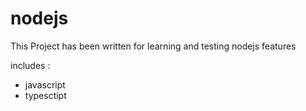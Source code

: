 # nodejs

This Project has been written for learning and testing nodejs features

includes :

   * javascript 
   * typesctipt